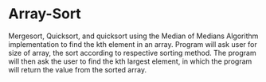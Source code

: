 # Array-Sort
Mergesort, Quicksort, and quicksort using the Median of Medians Algorithm implementation to find the kth element in an array. Program will ask user for size of array, the sort according to respective sorting method. The program will then ask the user to find the kth largest element, in which the program will return the value from the sorted array.
